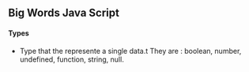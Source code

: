 ## Big Words Java Script



#### Types 
 - Type that the represente a single data.t They are : 
  boolean,  number, undefined, function, string, null. 
 

